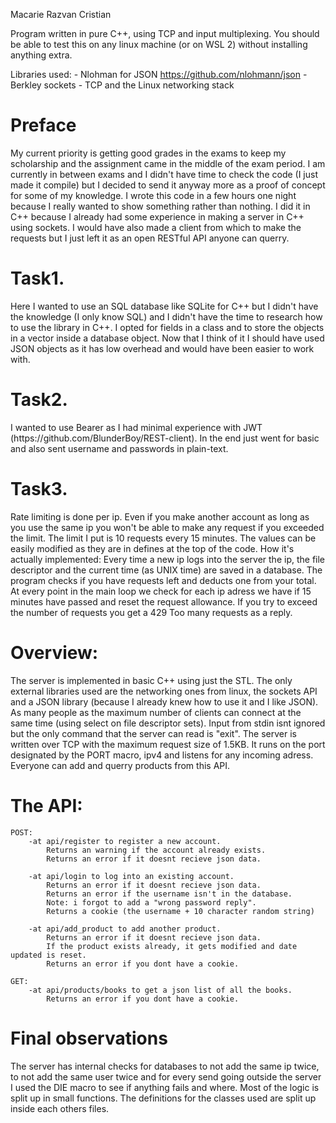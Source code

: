 Macarie Razvan Cristian

<p>
Program written in pure C++, using TCP and input multiplexing.
You should be able to test this on any linux machine (or on WSL 2) without
installing anything extra.
    
Libraries used: 
    - Nlohman for JSON https://github.com/nlohmann/json
    - Berkley sockets
    - TCP and the Linux networking stack
</p>

Preface
======

<p>
    My current priority is getting good grades in the exams to keep
my scholarship and the assignment came in the middle of the exam 
period. I am currently in between exams and I didn't have time to check
the code (I just made it compile) but I decided to send it anyway
more as a proof of concept for some of my knowledge. I wrote this code
in a few hours one night because I really wanted to show something rather
than nothing. 
    I did it in C++ because I already had some experience in making a server
in C++ using sockets. I would have also made a client from which to make 
the requests but I just left it as an open RESTful API anyone can querry.
</p>

Task1.
======
<p>
    Here I wanted to use an SQL database like SQLite for C++ but I didn't have
the knowledge (I only know SQL) and I didn't have the time to research how to 
use the library in C++.
    I opted for fields in a class and to store the objects in a vector inside
a database object. Now that I think of it I should have used JSON objects as
it has low overhead and would have been easier to work with.
</p>

Task2.
======

<p>
    I wanted to use Bearer as I had minimal experience with JWT 
(https://github.com/BlunderBoy/REST-client). In the end just went for basic
and also sent username and passwords in plain-text.
</p>

Task3.
======

<p>
    Rate limiting is done per ip. Even if you make another account as long as
you use the same ip you won't be able to make any request if you exceeded the limit.
The limit I put is 10 requests every 15 minutes. The values can be easily modified
as they are in defines at the top of the code.
    How it's actually implemented: Every time a new ip logs into the server the ip,
the file descriptor and the current time (as UNIX time) are saved in a database.
The program checks if you have requests left and deducts one from your total.
At every point in the main loop we check for each ip adress we have if 15 minutes 
have passed and reset the request allowance.
    If you try to exceed the number of requests you get a 429 Too many requests as
a reply.
</p>

Overview:
======

<p>
    The server is implemented in basic C++ using just the STL. The only external
libraries used are the networking ones from linux, the sockets API and a JSON 
library (because I already knew how to use it and I like JSON). As many people as
the maximum number of clients can connect at the same time (using select on file
descriptor sets). Input from stdin isnt ignored but the only command that the
server can read is "exit".
    The server is written over TCP with the maximum request size of 1.5KB.
It runs on the port designated by the PORT macro, ipv4 and listens for any
incoming adress.
    Everyone can add and querry products from this API.
</p>

The API:
======
```
POST:
    -at api/register to register a new account.
        Returns an warning if the account already exists.
        Returns an error if it doesnt recieve json data.

    -at api/login to log into an existing account.
        Returns an error if it doesnt recieve json data.
        Returns an error if the username isn't in the database.
        Note: i forgot to add a "wrong password reply".
        Returns a cookie (the username + 10 character random string)

    -at api/add_product to add another product.
        Returns an error if it doesnt recieve json data.
        If the product exists already, it gets modified and date updated is reset.
        Returns an error if you dont have a cookie.

GET:
    -at api/products/books to get a json list of all the books.
        Returns an error if you dont have a cookie.
```

Final observations
=========
<p>
    The server has internal checks for databases to not add the same ip twice, to not
add the same user twice and for every send going outside the server I used the DIE macro to
see if anything fails and where. Most of the logic is split up in small functions. The definitions 
for the classes used are split up inside each others files.
</p>
